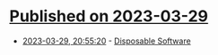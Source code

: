 # [Published on 2023-03-29](index.md)

* [2023-03-29, 20:55:20](https://lobste.rs/s/dj4j53/disposable_software) - [Disposable Software](https://frantic.im/disposable-software)
